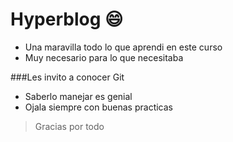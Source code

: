# Hyperblog :smile:

- Una maravilla todo lo que aprendi en este curso
- Muy necesario para lo que necesitaba

###Les invito a conocer Git

- Saberlo manejar es genial
- Ojala siempre con buenas practicas

> Gracias por todo
